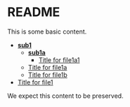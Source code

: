 # README

This is some basic content.


<!-- tree generated by markdown-notes-tree starts here -->

- [**sub1**](sub1)
    - [**sub1a**](sub1/sub1a)
        - [Title for file1a1](sub1/sub1a/file1a1.md)
    - [Title for file1a](sub1/file1a.md)
    - [Title for file1b](sub1/file1b.md)
- [Title for file1](file1.md)

<!-- tree generated by markdown-notes-tree ends here -->

We expect this content to be preserved.
